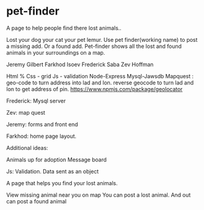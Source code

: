 # pet-finder
A page to help people find there lost animals..

Lost your dog your cat your pet lemur. Use pet finder(working name) to post a missing add. Or a found add. Pet-finder shows all the lost and found animals in your surroundings on a map.

Jeremy Gilbert
Farkhod Isoev
Frederick Saba
Zev Hoffman

Html %
Css - grid
Js - validation
Node-Express
Mysql-Jawsdb
Mapquest : geo-code to turn address into lad and lon. reverse geocode to turn lad and lon to  get address of pin.
https://www.npmjs.com/package/geolocator

Frederick: Mysql server

Zev: map quest

Jeremy: forms and front end

Farkhod: home page layout.


Additional ideas:

Animals up for adoption 
Message board

Js:
    Validation.
    Data sent as an object

A page that helps you find your lost animals. 

View missing animal near you on map 
You can post a lost animal.
And out can post a found animal



